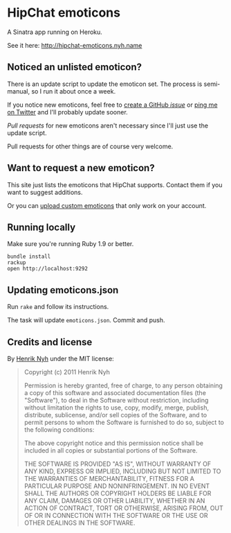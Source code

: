 # HipChat emoticons

A Sinatra app running on Heroku.

See it here: <http://hipchat-emoticons.nyh.name>

## Noticed an unlisted emoticon?

There is an update script to update the emoticon set. The process is semi-manual, so I run it about once a week.

If you notice new emoticons, feel free to [create a GitHub *issue*](https://github.com/henrik/hipchat-emoticons/issues/new) or [ping me on Twitter](http://twitter.com/henrik) and I'll probably update sooner.

*Pull requests* for new emoticons aren't necessary since I'll just use the update script.

Pull requests for other things are of course very welcome.


## Want to request a new emoticon?

This site just lists the emoticons that HipChat supports. Contact them if you want to suggest additions.

Or you can [upload custom emoticons](https://hipchat.com/admin/emoticons) that only work on your account.


## Running locally

Make sure you're running Ruby 1.9 or better.

    bundle install
    rackup
    open http://localhost:9292


## Updating emoticons.json

Run `rake` and follow its instructions.

The task will update `emoticons.json`. Commit and push.


## Credits and license

By [Henrik Nyh](http://henrik.nyh.se/) under the MIT license:

>  Copyright (c) 2011 Henrik Nyh
>
>  Permission is hereby granted, free of charge, to any person obtaining a copy
>  of this software and associated documentation files (the "Software"), to deal
>  in the Software without restriction, including without limitation the rights
>  to use, copy, modify, merge, publish, distribute, sublicense, and/or sell
>  copies of the Software, and to permit persons to whom the Software is
>  furnished to do so, subject to the following conditions:
>
>  The above copyright notice and this permission notice shall be included in
>  all copies or substantial portions of the Software.
>
>  THE SOFTWARE IS PROVIDED "AS IS", WITHOUT WARRANTY OF ANY KIND, EXPRESS OR
>  IMPLIED, INCLUDING BUT NOT LIMITED TO THE WARRANTIES OF MERCHANTABILITY,
>  FITNESS FOR A PARTICULAR PURPOSE AND NONINFRINGEMENT. IN NO EVENT SHALL THE
>  AUTHORS OR COPYRIGHT HOLDERS BE LIABLE FOR ANY CLAIM, DAMAGES OR OTHER
>  LIABILITY, WHETHER IN AN ACTION OF CONTRACT, TORT OR OTHERWISE, ARISING FROM,
>  OUT OF OR IN CONNECTION WITH THE SOFTWARE OR THE USE OR OTHER DEALINGS IN
>  THE SOFTWARE.
